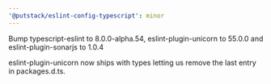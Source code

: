 ```yaml
---
'@putstack/eslint-config-typescript': minor
---
```


Bump typescript-eslint to 8.0.0-alpha.54, eslint-plugin-unicorn to 55.0.0 and eslint-plugin-sonarjs to 1.0.4

eslint-plugin-unicorn now ships with types letting us remove the last entry in packages.d.ts.
